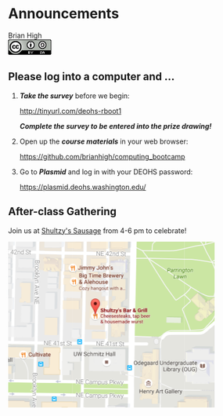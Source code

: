 # Announcements
Brian High  
![CC BY-SA 4.0](../images/cc_by-sa_4.png)  

## Please log into a computer and ...

1. **_Take the survey_** before we begin:  

    <span>http://tinyurl.com/deohs-rboot1</span>  
    
    **_Complete the survey to be entered into the prize drawing!_**

2. Open up the **_course materials_** in your web browser:  

    <span>https://github.com/brianhigh/computing_bootcamp</span>  
    
3. Go to **_Plasmid_** and log in with your DEOHS password:  

    <span>https://plasmid.deohs.washington.edu/</span>  

## After-class Gathering

Join us at [Shultzy's Sausage](https://www.yelp.com/biz/shultzys-sausage-seattle) 
from 4-6 pm to celebrate!

![[4114 University Way NE, Seattle, WA 98105](https://www.yelp.com/map/shultzys-sausage-seattle)](images/shultys.png)

